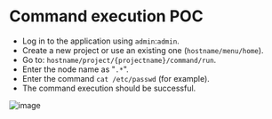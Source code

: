 # Command execution POC

- Log in to the application using `admin`:`admin`.
- Create a new project or use an existing one (`hostname/menu/home`).
- Go to: `hostname/project/{projectname}/command/run`.
- Enter the node name as "`.*`".
- Enter the command `cat /etc/passwd` (for example).
- The command execution should be successful.

![image](https://github.com/user-attachments/assets/78ebda17-1e08-479d-b003-edb6bf0a3d80)
